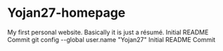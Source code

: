 # Yojan27-homepage
My first personal website. Basically it is just a résumé.
Initial README Commit
git config --global user.name "Yojan27"
I n i t i a l   R E A D M E   C o m m i t  
 